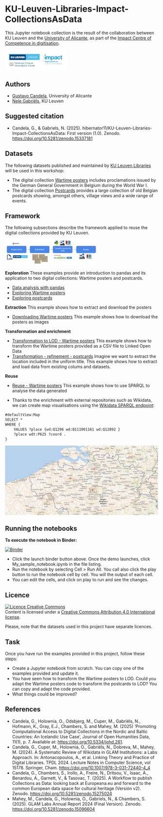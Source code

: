 # KU-Leuven-Libraries-Impact-CollectionsAsData

This Jupyter notebook collection is the result of the collaboration between KU Leuven and the [University of Alicante](https://www.ua.es/), as part of the [Impact Centre of Competence in digitisation](https://www.digitisation.eu/).

<img src="images/logos.png" width="40%">

## Authors

- [Gustavo Candela](https://orcid.org/0000-0001-6122-0777), University of Alicante
- [Nele Gabriëls](https://orcid.org/0000-0002-0325-3228), KU Leuven

## Suggested citation

- Candela, G., & Gabriels, N. (2025). hibernator11/KU-Leuven-Libraries-Impact-CollectionsAsData: First version (1.0). Zenodo. https://doi.org/10.5281/zenodo.15337181

## Datasets
The following datasets published and maintained by [KU Leuven Libraries](https://bib.kuleuven.be/english) will be used in this workshop:

- The digital collection [Wartime posters](https://kuleuven.limo.libis.be/discovery/collectionDiscovery?vid=32KUL_KUL:KULeuven&collectionId=81411182030001488&lang=en) includes proclamations issued by the German General Government in Belgium during the World War I.
- The digital collection [Postcards](https://kuleuven.limo.libis.be/discovery/collectionDiscovery?vid=32KUL_KUL:KULeuven&collectionId=81531489730001488&lang=en) provides a large collection of old Belgian postcards showing, amongst others, village views and a wide range of events. 

## Framework

The following subsections describe the framework applied to reuse the digital collections provided by KU Leuven.

<img src="images/workflow.png" width="60%">

**Exploration**
These examples provide an introduction to pandas and its application to two digital collections: Wartime posters and postcards.

- [Data analysis with pandas](https://nbviewer.org/github/hibernator11/KU-Leuven-Libraries-Impact-CollectionsAsData/blob/main/notebooks/exploration/pandas-introduction.ipynb)
- [Exploring Wartime posters](https://nbviewer.org/github/hibernator11/KU-Leuven-Libraries-Impact-CollectionsAsData/blob/main/notebooks/exploration/wartime-posters-exploration.ipynb)
- [Exploring postcards](https://nbviewer.org/github/hibernator11/KU-Leuven-Libraries-Impact-CollectionsAsData/blob/main/notebooks/exploration/postcards-exploration.ipynb)

**Extraction** This example shows how to extract and download the posters
- [Downloading Wartime posters](https://nbviewer.org/github/hibernator11/KU-Leuven-Libraries-Impact-CollectionsAsData/blob/main/notebooks/extraction/wartime-posters-extraction.ipynb) This example shows how to download the posters as images

**Transformation and enrichment**
- [Transformation to LOD - Wartime posters](https://nbviewer.org/github/hibernator11/KU-Leuven-Libraries-Impact-CollectionsAsData/blob/main/notebooks/transformation/wartime-posters-transformation-LOD.ipynb) This example shows how to transform the Wartime posters provided as a CSV file to Linked Open Data 
- [Transformation - refinement - postcards](https://nbviewer.org/github/hibernator11/KU-Leuven-Libraries-Impact-CollectionsAsData/blob/main/notebooks/transformation/postcards-transformation-refinement.ipynb) Imagine we want to extract the location included in the uniform title. This example shows how to extract and load data from existing colums and datasets.

**Reuse**
- [Reuse - Wartime posters](https://nbviewer.org/github/hibernator11/KU-Leuven-Libraries-Impact-CollectionsAsData/blob/main/notebooks/reuse/wartime-posters-reuse.ipynb) This example shows how to use SPARQL to analyse the data generated

- Thanks to the enrichment with external repositories such as Wikidata, we can create map visualisations using the [Wikidata SPARQL endpoint](https://w.wiki/Dyey):

```
#defaultView:Map
SELECT *
WHERE { 
    VALUES ?place {wd:Q1296 wd:Q111901161 wd:Q12892 }
    ?place wdt:P625 ?coord .
}
```

<img src="images/map.png" widht="40%">

## Running the notebooks
**To execute the notebook in Binder:**

[![Binder](https://mybinder.org/badge_logo.svg)](https://mybinder.org/v2/gh/hibernator11/KU-Leuven-Libraries-Impact-CollectionsAsData/HEAD)

- Click the launch binder button above. Once the demo launches, click My_sample_notebook.ipynb in the file listing.
- Run the notebook by selecting Cell > Run All. You call also click the play button to run the notebook cell by cell. You will the output of each cell.
- You can edit the cells, and click on play to run and see the changes.

## Licence
<a rel="license" href="http://creativecommons.org/licenses/by/4.0/"><img alt="Licence Creative Commons" style="border-width:0" src="https://i.creativecommons.org/l/by/4.0/80x15.png" /></a><br />Content is licensed under a <a rel="license" href="http://creativecommons.org/licenses/by/4.0/">Creative Commons Attribution 4.0 International license</a>.

Please, note that the datasets used in this project have separate licences.

## Task

Once you have run the examples provided in this project, follow these steps:

- Create a Jupyter notebook from scratch. You can copy one of the examples provided and update it.
- You have seen how to transform the Wartime posters to LOD. Could you adapt the Wartime posters code to transform the postcards to LOD? You can copy and adapt the code provided.
- What things could be improved? 

## References

- Candela, G., Holownia, O., Odsbjerg, M., Cuper, M., Gabriëls, N., Hofmann, K., Gray, E.J., Chambers, S. and Mahey, M. (2025) ‘Promoting Computational Access to Digital Collections in the Nordic and Baltic Countries: An Icelandic Use Case’, Journal of Open Humanities Data, 11(1), p. 7. Available at: https://doi.org/10.5334/johd.261.
- Candela, G., Cuper, M., Holownia, O., Gabriëls, N., Dobreva, M., Mahey, M. (2024). A Systematic Review of Wikidata in GLAM Institutions: a Labs Approach. In: Antonacopoulos, A., et al. Linking Theory and Practice of Digital Libraries. TPDL 2024. Lecture Notes in Computer Science, vol 15178. Springer, Cham. https://doi.org/10.1007/978-3-031-72440-4_4
- Candela, G., Chambers, S., Irollo, A., Freire, N., Dritsou, V., Isaac, A., Benardou, A., Garnett, V., & Tasovac, T. (2025). A Workflow to publish Collections as Data: looking back at Europeana.eu and forward to the common European data space for cultural heritage (Versión v2). Zenodo. https://doi.org/10.5281/zenodo.15275024
- Mahey, M., Candela, G., Holownia, O., Gabriels, N., & Chambers, S. (2025). GLAM Labs Annual Report 2024 (Final Version). Zenodo. https://doi.org/10.5281/zenodo.15096604
